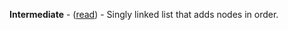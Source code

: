 <p><b>Intermediate</b> - (<a href="https://medium.freecodecamp.org/linked-list-why-what-and-how-pt-2-20c5f19323c3">read</a>) - 
Singly linked list that adds nodes in order.</p>      
